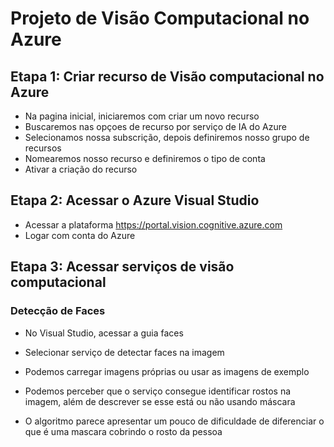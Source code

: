 # Projeto de Visão Computacional no Azure

## Etapa 1: Criar recurso de Visão computacional no Azure

- Na pagina inicial, iniciaremos com criar um novo recurso
- Buscaremos nas opçoes de recurso por serviço de IA do Azure
- Selecionamos nossa subscrição, depois definiremos nosso grupo de recursos
- Nomearemos nosso recurso e definiremos o tipo de conta
- Ativar a criação do recurso

## Etapa 2: Acessar o Azure Visual Studio

- Acessar a plataforma https://portal.vision.cognitive.azure.com
- Logar com conta do Azure

## Etapa 3: Acessar serviços de visão computacional

### Detecção de Faces

- No Visual Studio, acessar a guia faces

- Selecionar serviço de detectar faces na imagem

- Podemos carregar imagens próprias ou usar as imagens de exemplo

- Podemos perceber que o serviço consegue identificar rostos na imagem, além de descrever se esse está ou não usando máscara

- O algoritmo parece apresentar um pouco de dificuldade de diferenciar o que é uma mascara cobrindo o rosto da pessoa